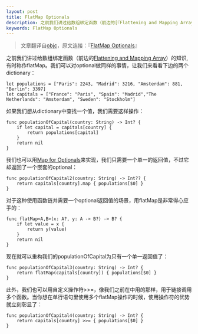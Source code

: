 ```yaml
---
layout: post
title: FlatMap Optionals
description: 之前我们讲过给数组绑定函数（前边的[『Flattening and Mapping Array』](http://junkor.github.io/2015/01/Flattening-and-mapping-arrays/)）的知识,有时称作flatMap。我们可以对optional做同样的事情，让我们来看看下边的两个dictionary...
keywords: FlatMap Optionals
---
```


>文章翻译自[objc](http://www.objc.io)，原文连接：『[FlatMap Optionals](http://www.objc.io/snippets/14.html)』

之前我们讲过给数组绑定函数（前边的[Flattening and Mapping Array](http://junkor.github.io/2015/01/Flattening-and-mapping-arrays/)）的知识,有时称作flatMap。我们可以对optional做同样的事情，让我们来看看下边的两个dictionary：

	let populations = ["Paris": 2243, "Madrid": 3216, "Amsterdam": 881, "Berlin": 3397]
	let capitals = ["France": "Paris", "Spain": "Madrid","The Netherlands": "Amsterdam", "Sweden": "Stockholm"]

如果我们想从dictionary中查找一个值，我们需要这样操作：

	func populationOfCapital(country: String) -> Int? {
    	if let capital = capitals[country] {
        	return populations[capital]
    	}
    	return nil
	}

我们也可以用[Map for Optionals](http://junkor.github.io/2015/01/Map-for-Optionals/)来实现，我们只需要一个单一的返回值，不过它却返回了一个嵌套的optional：

	func populationOfCapital2(country: String) -> Int?? {
    	return capitals[country].map { populations[$0] }
	}

对于这种使用函数链并需要一个optional返回值的场景，用flatMap是非常得心应手的：

	func flatMap<A,B>(x: A?, y: A -> B?) -> B? {
    	if let value = x {
        	return y(value)
    	}
    	return nil
	}
	
现在就可以重构我们的populationOfCapital为只有一个单一返回值了：

	func populationOfCapital3(country: String) -> Int? {
    	return flatMap(capitals[country]) { populations[$0] }
	}

此外，我们也可以用自定义操作符>>=，像我们之前在[]()中用的那样，用于链接调用多个函数。当你想在单行语句里使用多个flatMap操作的时候，使用操作符的优势就立刻彰显了：

	func populationOfCapital4(country: String) -> Int? {
    	return capitals[country] >>= { populations[$0] }
	}


